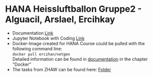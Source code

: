 # HANA Heissluftballon Gruppe2 - Alguacil, Arslael, Ercihkay
* Documentation [Link](https://github.com/ercihan/Numerik_Analysis_Heissluftballon/02_arbeit/Heissluftballon_Gr2_alguadom_ercihkay_arslasel.pdf)
* Jupyter Notebook with Coding [Link](https://github.com/ercihan/Numerik_Analysis_Heissluftballon/01_pythonSimulation/Heissluftballon.ipynb)
* Docker-Image created for HANA Course could be pulled with the following command line:<br>```docker pull ercihan/netgen ```<br>Detailed information can be found in [documentation](https://github.com/ercihan/Numerik_Analysis_Heissluftballon/02_arbeit/Heissluftballon_Gr2_alguadom_ercihkay_arslasel.pdf) in the chapter "Docker"
* The tasks from ZHAW can be found here: [Folder](https://github.com/ercihan/Numerik_Analysis_Heissluftballon/00_aufgabenstellung/Projekt2.pdf)
